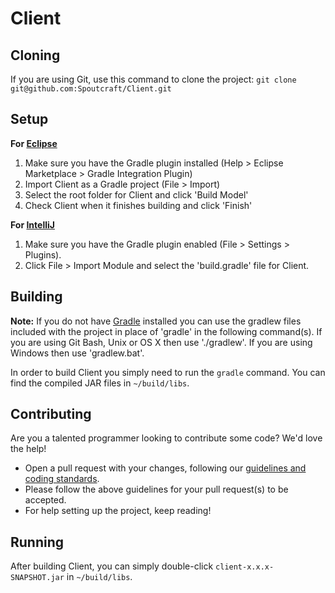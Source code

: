 Client
=============

## Cloning
If you are using Git, use this command to clone the project: `git clone git@github.com:Spoutcraft/Client.git`

## Setup
__For [Eclipse]__  
1. Make sure you have the Gradle plugin installed (Help > Eclipse Marketplace > Gradle Integration Plugin)
2. Import Client as a Gradle project (File > Import)
3. Select the root folder for Client and click 'Build Model'
4. Check Client when it finishes building and click 'Finish'

__For [IntelliJ]__  
1. Make sure you have the Gradle plugin enabled (File > Settings > Plugins).
2. Click File > Import Module and select the 'build.gradle' file for Client.

## Building
__Note:__ If you do not have [Gradle] installed you can use the gradlew files included with the project in place of 'gradle' in the following command(s). If you are using Git Bash, Unix or OS X then use './gradlew'. If you are using Windows then use 'gradlew.bat'.

In order to build Client you simply need to run the `gradle` command. You can find the compiled JAR files in `~/build/libs`.

## Contributing
Are you a talented programmer looking to contribute some code? We'd love the help!
* Open a pull request with your changes, following our [guidelines and coding standards](CONTRIBUTING.md).
* Please follow the above guidelines for your pull request(s) to be accepted.
* For help setting up the project, keep reading!

## Running
After building Client, you can simply double-click `client-x.x.x-SNAPSHOT.jar` in `~/build/libs`.

[Gradle]: http://www.gradle.org/
[Eclipse]: http://www.eclipse.org/
[IntelliJ]: http://www.jetbrains.com/idea/